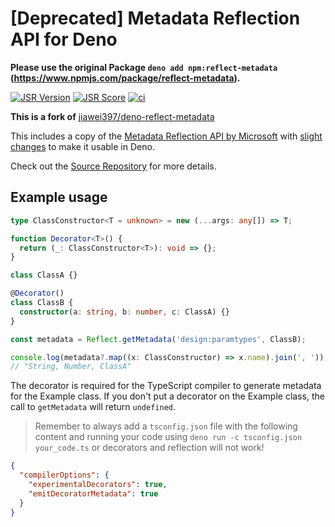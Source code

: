 # [Deprecated] Metadata Reflection API for Deno

**Please use the original Package `deno add npm:reflect-metadata` (https://www.npmjs.com/package/reflect-metadata).**

[![JSR Version](https://jsr.io/badges/@dx/reflect)](https://jsr.io/@dx/reflect)
[![JSR Score](https://jsr.io/badges/@dx/reflect/score)](https://jsr.io/@dx/reflect/score)
[![ci](https://github.com/thomas3577/deno-reflect-metadata/actions/workflows/deno.yml/badge.svg)](https://github.com/thomas3577/deno-reflect-metadata/actions/workflows/deno.yml)

**This is a fork of** [jiawei397/deno-reflect-metadata](https://github.com/jiawei397/deno-reflect-metadata)

This includes a copy of the
[Metadata Reflection API by Microsoft](https://github.com/rbuckton/reflect-metadata)
with
[slight changes](https://github.com/cmd-johnson/deno-reflect-metadata/commit/a39666813eb7e8b38fe563f275085b60f044af7e)
to make it usable in Deno.

Check out the [Source Repository](https://github.com/rbuckton/reflect-metadata)
for more details.

## Example usage

```ts
type ClassConstructor<T = unknown> = new (...args: any[]) => T;

function Decorator<T>() {
  return (_: ClassConstructor<T>): void => {};
}

class ClassA {}

@Decorator()
class ClassB {
  constructor(a: string, b: number, c: ClassA) {}
}

const metadata = Reflect.getMetadata('design:paramtypes', ClassB);

console.log(metadata?.map((x: ClassConstructor) => x.name).join(', '));
// "String, Number, ClassA"
```

The decorator is required for the TypeScript compiler to generate metadata for
the Example class. If you don't put a decorator on the Example class, the call
to `getMetadata` will return `undefined`.

> Remember to always add a `tsconfig.json` file with the following content and
> running your code using `deno run -c tsconfig.json your_code.ts` or decorators
> and reflection will not work!

```json
{
  "compilerOptions": {
    "experimentalDecorators": true,
    "emitDecoratorMetadata": true
  }
}
```
